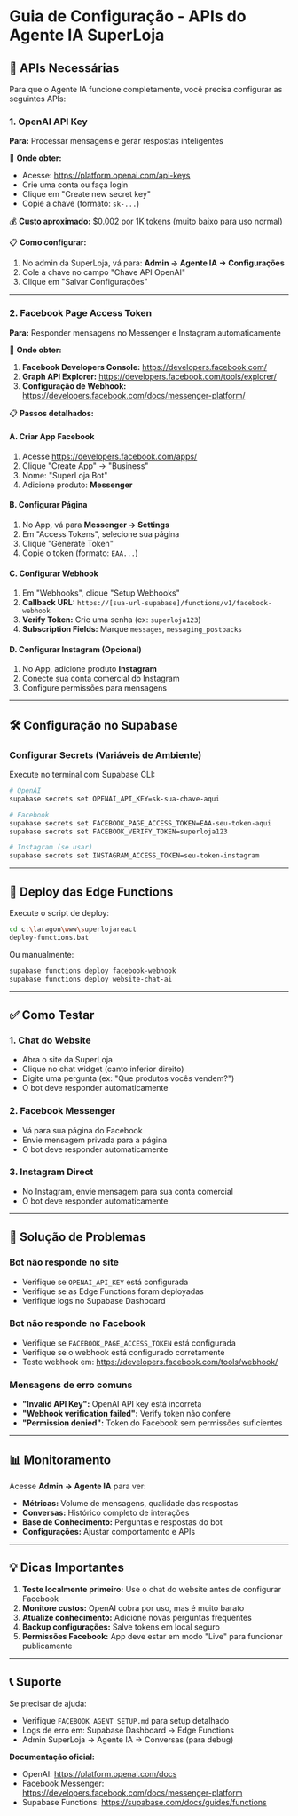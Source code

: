 # Guia de Configuração - APIs do Agente IA SuperLoja

## 🔑 APIs Necessárias

Para que o Agente IA funcione completamente, você precisa configurar as seguintes APIs:

### 1. OpenAI API Key
**Para:** Processar mensagens e gerar respostas inteligentes

📍 **Onde obter:**
- Acesse: https://platform.openai.com/api-keys
- Crie uma conta ou faça login
- Clique em "Create new secret key"
- Copie a chave (formato: `sk-...`)

💰 **Custo aproximado:** $0.002 por 1K tokens (muito baixo para uso normal)

📋 **Como configurar:**
1. No admin da SuperLoja, vá para: **Admin → Agente IA → Configurações**
2. Cole a chave no campo "Chave API OpenAI"
3. Clique em "Salvar Configurações"

---

### 2. Facebook Page Access Token
**Para:** Responder mensagens no Messenger e Instagram automaticamente

📍 **Onde obter:**
1. **Facebook Developers Console:** https://developers.facebook.com/
2. **Graph API Explorer:** https://developers.facebook.com/tools/explorer/
3. **Configuração de Webhook:** https://developers.facebook.com/docs/messenger-platform/

📋 **Passos detalhados:**

#### A. Criar App Facebook
1. Acesse https://developers.facebook.com/apps/
2. Clique "Create App" → "Business"
3. Nome: "SuperLoja Bot"
4. Adicione produto: **Messenger**

#### B. Configurar Página
1. No App, vá para **Messenger → Settings**
2. Em "Access Tokens", selecione sua página
3. Clique "Generate Token"
4. Copie o token (formato: `EAA...`)

#### C. Configurar Webhook
1. Em "Webhooks", clique "Setup Webhooks"
2. **Callback URL:** `https://[sua-url-supabase]/functions/v1/facebook-webhook`
3. **Verify Token:** Crie uma senha (ex: `superloja123`)
4. **Subscription Fields:** Marque `messages`, `messaging_postbacks`

#### D. Configurar Instagram (Opcional)
1. No App, adicione produto **Instagram**
2. Conecte sua conta comercial do Instagram
3. Configure permissões para mensagens

---

## 🛠️ Configuração no Supabase

### Configurar Secrets (Variáveis de Ambiente)
Execute no terminal com Supabase CLI:

```bash
# OpenAI
supabase secrets set OPENAI_API_KEY=sk-sua-chave-aqui

# Facebook
supabase secrets set FACEBOOK_PAGE_ACCESS_TOKEN=EAA-seu-token-aqui
supabase secrets set FACEBOOK_VERIFY_TOKEN=superloja123

# Instagram (se usar)
supabase secrets set INSTAGRAM_ACCESS_TOKEN=seu-token-instagram
```

---

## 🚀 Deploy das Edge Functions

Execute o script de deploy:

```bash
cd c:\laragon\www\superlojareact
deploy-functions.bat
```

Ou manualmente:
```bash
supabase functions deploy facebook-webhook
supabase functions deploy website-chat-ai
```

---

## ✅ Como Testar

### 1. Chat do Website
- Abra o site da SuperLoja
- Clique no chat widget (canto inferior direito)
- Digite uma pergunta (ex: "Que produtos vocês vendem?")
- O bot deve responder automaticamente

### 2. Facebook Messenger
- Vá para sua página do Facebook
- Envie mensagem privada para a página
- O bot deve responder automaticamente

### 3. Instagram Direct
- No Instagram, envie mensagem para sua conta comercial
- O bot deve responder automaticamente

---

## 🔧 Solução de Problemas

### Bot não responde no site
- Verifique se `OPENAI_API_KEY` está configurada
- Verifique se as Edge Functions foram deployadas
- Verifique logs no Supabase Dashboard

### Bot não responde no Facebook
- Verifique se `FACEBOOK_PAGE_ACCESS_TOKEN` está configurada
- Verifique se o webhook está configurado corretamente
- Teste webhook em: https://developers.facebook.com/tools/webhook/

### Mensagens de erro comuns
- **"Invalid API Key":** OpenAI API key está incorreta
- **"Webhook verification failed":** Verify token não confere
- **"Permission denied":** Token do Facebook sem permissões suficientes

---

## 📊 Monitoramento

Acesse **Admin → Agente IA** para ver:
- **Métricas:** Volume de mensagens, qualidade das respostas
- **Conversas:** Histórico completo de interações
- **Base de Conhecimento:** Perguntas e respostas do bot
- **Configurações:** Ajustar comportamento e APIs

---

## 💡 Dicas Importantes

1. **Teste localmente primeiro:** Use o chat do website antes de configurar Facebook
2. **Monitore custos:** OpenAI cobra por uso, mas é muito barato
3. **Atualize conhecimento:** Adicione novas perguntas frequentes
4. **Backup configurações:** Salve tokens em local seguro
5. **Permissões Facebook:** App deve estar em modo "Live" para funcionar publicamente

---

## 📞 Suporte

Se precisar de ajuda:
- Verifique `FACEBOOK_AGENT_SETUP.md` para setup detalhado
- Logs de erro em: Supabase Dashboard → Edge Functions
- Admin SuperLoja → Agente IA → Conversas (para debug)

**Documentação oficial:**
- OpenAI: https://platform.openai.com/docs
- Facebook Messenger: https://developers.facebook.com/docs/messenger-platform
- Supabase Functions: https://supabase.com/docs/guides/functions

